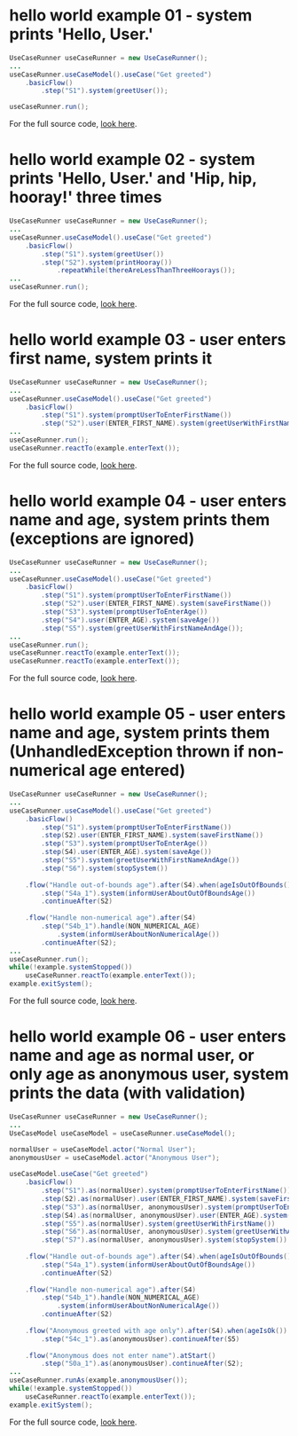 # hello world example 01 - system prints 'Hello, User.'
``` java
UseCaseRunner useCaseRunner = new UseCaseRunner();
...		
useCaseRunner.useCaseModel().useCase("Get greeted")
	.basicFlow()
		.step("S1").system(greetUser());

useCaseRunner.run();
```
For the full source code, [look here](https://github.com/bertilmuth/requirementsascode/blob/master/requirementsascodeexamples/helloworld/src/main/java/helloworld/HelloWorld01_PrintHelloUserExample.java).

# hello world example 02 - system prints 'Hello, User.' and 'Hip, hip, hooray!' three times
``` java
UseCaseRunner useCaseRunner = new UseCaseRunner();
...		
useCaseRunner.useCaseModel().useCase("Get greeted")
	.basicFlow()
		.step("S1").system(greetUser())
		.step("S2").system(printHooray())
			.repeatWhile(thereAreLessThanThreeHoorays());
...
useCaseRunner.run();
```
For the full source code, [look here](https://github.com/bertilmuth/requirementsascode/blob/master/requirementsascodeexamples/helloworld/src/main/java/helloworld/HelloWorld02_PrintHelloUserAndHipHipHoorayThreeTimesExample.java).


# hello world example 03 - user enters first name, system prints it
``` java
UseCaseRunner useCaseRunner = new UseCaseRunner();
...		
useCaseRunner.useCaseModel().useCase("Get greeted")
	.basicFlow()
		.step("S1").system(promptUserToEnterFirstName())
		.step("S2").user(ENTER_FIRST_NAME).system(greetUserWithFirstName());
...
useCaseRunner.run();
useCaseRunner.reactTo(example.enterText());
```
For the full source code, [look here](https://github.com/bertilmuth/requirementsascode/blob/master/requirementsascodeexamples/helloworld/src/main/java/helloworld/HelloWorld03_EnterNameExample.java).

# hello world example 04 - user enters name and age, system prints them (exceptions are ignored)
``` java
UseCaseRunner useCaseRunner = new UseCaseRunner();
...		
useCaseRunner.useCaseModel().useCase("Get greeted")
	.basicFlow()
		.step("S1").system(promptUserToEnterFirstName())
		.step("S2").user(ENTER_FIRST_NAME).system(saveFirstName())
		.step("S3").system(promptUserToEnterAge())
		.step("S4").user(ENTER_AGE).system(saveAge())
		.step("S5").system(greetUserWithFirstNameAndAge());
...
useCaseRunner.run();
useCaseRunner.reactTo(example.enterText());
useCaseRunner.reactTo(example.enterText());
```
For the full source code, [look here](https://github.com/bertilmuth/requirementsascode/blob/master/requirementsascodeexamples/helloworld/src/main/java/helloworld/HelloWorld04_EnterNameAndAgeExample.java).

# hello world example 05 - user enters name and age, system prints them (UnhandledException thrown if non-numerical age entered)
``` java
UseCaseRunner useCaseRunner = new UseCaseRunner();
...		
useCaseRunner.useCaseModel().useCase("Get greeted")
	.basicFlow()
		.step("S1").system(promptUserToEnterFirstName())
		.step(S2).user(ENTER_FIRST_NAME).system(saveFirstName())
		.step("S3").system(promptUserToEnterAge())
		.step(S4).user(ENTER_AGE).system(saveAge())
		.step("S5").system(greetUserWithFirstNameAndAge())
		.step("S6").system(stopSystem())
			
	.flow("Handle out-of-bounds age").after(S4).when(ageIsOutOfBounds())
		.step("S4a_1").system(informUserAboutOutOfBoundsAge())
		.continueAfter(S2)
			
	.flow("Handle non-numerical age").after(S4)
		.step("S4b_1").handle(NON_NUMERICAL_AGE)
			.system(informUserAboutNonNumericalAge())
		.continueAfter(S2);		
...
useCaseRunner.run();
while(!example.systemStopped())
	useCaseRunner.reactTo(example.enterText());	
example.exitSystem();
```
For the full source code, [look here](https://github.com/bertilmuth/requirementsascode/blob/master/requirementsascodeexamples/helloworld/src/main/java/helloworld/HelloWorld05_EnterNameAndAgeWithValidationExample.java).

# hello world example 06 - user enters name and age as normal user, or only age as anonymous user, system prints the data (with validation)
``` java
UseCaseRunner useCaseRunner = new UseCaseRunner();
...
UseCaseModel useCaseModel = useCaseRunner.useCaseModel();

normalUser = useCaseModel.actor("Normal User");
anonymousUser = useCaseModel.actor("Anonymous User");
		
useCaseModel.useCase("Get greeted")
	.basicFlow()
		.step("S1").as(normalUser).system(promptUserToEnterFirstName())
		.step(S2).as(normalUser).user(ENTER_FIRST_NAME).system(saveFirstName())
		.step("S3").as(normalUser, anonymousUser).system(promptUserToEnterAge())
		.step(S4).as(normalUser, anonymousUser).user(ENTER_AGE).system(saveAge())
		.step("S5").as(normalUser).system(greetUserWithFirstName())
		.step("S6").as(normalUser, anonymousUser).system(greetUserWithAge())
		.step("S7").as(normalUser, anonymousUser).system(stopSystem())
			
	.flow("Handle out-of-bounds age").after(S4).when(ageIsOutOfBounds())
		.step("S4a_1").system(informUserAboutOutOfBoundsAge())
		.continueAfter(S2)
			
	.flow("Handle non-numerical age").after(S4)
		.step("S4b_1").handle(NON_NUMERICAL_AGE)
			.system(informUserAboutNonNumericalAge())
		.continueAfter(S2)
		
	.flow("Anonymous greeted with age only").after(S4).when(ageIsOk())
		.step("S4c_1").as(anonymousUser).continueAfter(S5)
		
	.flow("Anonymous does not enter name").atStart()
		.step("S0a_1").as(anonymousUser).continueAfter(S2);	
...
useCaseRunner.runAs(example.anonymousUser());			
while(!example.systemStopped())
	useCaseRunner.reactTo(example.enterText());	
example.exitSystem();
```
For the full source code, [look here](https://github.com/bertilmuth/requirementsascode/blob/master/requirementsascodeexamples/helloworld/src/main/java/helloworld/HelloWorld06_EnterNameAndAgeWithAnonymousUserExample.java).
